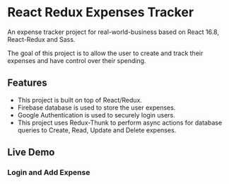 # React Redux Expenses Tracker

An expense tracker project for real-world-business based on React 16.8, React-Redux and Sass.

The goal of this project is to allow the user to create and track their expenses and have control over their spending.

## Features

* This project is built on top of React/Redux.
* Firebase database is used to store the user expenses.
* Google Authentication is used to securely login users.
* This project uses Redux-Thunk to perform async actions for database queries to Create, Read, Update and Delete expenses.

## Live Demo

### Login and Add Expense

